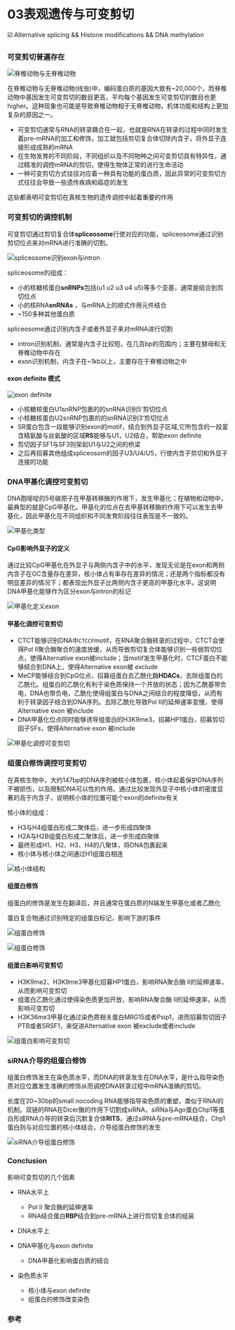 # 03表观遗传与可变剪切

:ballot_box_with_check: Alternative splicing && Histone modifications && DNA methylation   

### 可变剪切普遍存在

![脊椎动物与无脊椎动物](https://user-images.githubusercontent.com/39325949/68446729-92960f80-0218-11ea-8968-dfbd6e5749b2.png)

  在脊椎动物与无脊椎动物(线虫)中，编码蛋白质的基因大致有~20,000个，而脊椎动物中基因发生可变剪切的数目更高，平均每个基因发生可变剪切的数目也更higher。这种现象也可能是导致脊椎动物相于无脊椎动物，机体功能和结构上更加复杂的原因之一。

+ 可变剪切通常与RNA的转录耦合在一起，也就是RNA在转录的过程中同时发生着pre-mRNA的加工和修饰，加工就包括剪切复合体切除内含子，将外显子连接形成成熟的mRNA
+ 在生物发育的不同阶段，不同组织以及不同物种之间可变剪切具有特异性，通过精准的调控mRNA的剪切，使得生物体正常的进行生命活动
+ 一种可变剪切方式往往对应着一种具有功能的蛋白质，因此异常的可变剪切方式往往会导致一些遗传疾病和癌症的发生

这些都表明可变剪切在真核生物的遗传调控中起着重要的作用

### 可变剪切的调控机制

 可变剪切通过剪切复合体**spliceosome**行使对应的功能，spliceosome通过识别剪切位点来对mRNA进行准确的切割。

![spliceosome识别exon与intron](https://user-images.githubusercontent.com/39325949/67864513-abd7f580-fb60-11e9-9c91-e244485c3e70.png)

spliceosome的组成：

+ 小的核糖核蛋白**snRNPs**包括(u1 u2 u3 u4 u5)等多个亚基，通常是结合到剪切位点
+ 小的核RNA**snRNAs** ，与mRNA上的顺式作用元件结合
+ ~150多种其他蛋白质

spliceosome通过识别内含子或者外显子来对mRNA进行切割

+ intron识别机制，通常是内含子比较短，在几百bp的范围内；主要在酵母和无脊椎动物中存在
+ exon识别机制，内含子在~1kb以上，主要存在于脊椎动物之中

#### exon definite 模式



![exon definite](https://user-images.githubusercontent.com/39325949/68446743-9de93b00-0218-11ea-85c1-c2fa935d8134.jpg)

+ 小核糖核蛋白U1snRNP包裹的的snRNA识别5‘剪切位点
+ 小核糖核蛋白U2snRNP包裹的的snRNA识别3‘剪切位点
+ SR蛋白包含一段能够识别exon的motif，结合到外显子区域,它所包含的一段富含精氨酸与丝氨酸的区域**RS**能够与U1，U2结合，帮助exon definite
+ 剪切因子SF1与SF3则架起U1与U2之间的桥梁
+ 之后再招募其他组成spliceosom的因子U3/U4/U5，行使内含子剪切和外显子连接的功能



### DNA甲基化调控可变剪切

DNA胞嘧啶的5号碳原子在甲基转移酶的作用下，发生甲基化；在植物和动物中，最典型的就是CpG甲基化。甲基化的位点在去甲基转移酶的作用下可以发生去甲基化，因此甲基化在不同组织和不同发育阶段往往表现是不一致的。

![甲基化类型](https://user-images.githubusercontent.com/39325949/66695515-239ac900-ecf5-11e9-93fb-a91785c0409e.png)

#### CpG影响外显子的定义

通过比较CpG甲基化在外显子与两侧内含子中的水平，发现无论是在exon和两侧内含子在GC含量存在差异，核小体占有率存在差异的情况；还是两个指标都没有明显差异的情况下；都表现出外显子比两侧内含子更高的甲基化水平。这说明DNA甲基化能够作为区分exon与intron的标记

![甲基化定义exon](https://user-images.githubusercontent.com/39325949/68446752-a5a8df80-0218-11ea-9c47-b22e52c058c7.jpg)

#### 甲基化调控可变剪切

+ CTCT能够识别DNA中`CTCCF`motif，在RNA聚合酶转录的过程中，CTCT会使得Pol II聚合酶聚合的速度放缓，从而导致剪切复合体能够识别一些弱剪切位点，使得Alternative exon被include；当motif发生甲基化时，CTCF蛋白不能够结合到DNA上，使得Alternative exon被 exclude
+ MeCP能够结合到CpG位点，招募组蛋白去乙酰化酶**HDACs**，去除组蛋白的乙酰化。组蛋白的乙酰化有利于染色质保持一个开放的状态；因为乙酰基带负电，DNA也带负电，乙酰化使得组蛋白与DNA之间结合的程度降低，从而有利于转录因子结合到DNA序列。去除乙酰化导致Pol II的延伸速率变慢，使得Alternative exon 被include
+ DNA甲基化位点同时能够诱导组蛋白的H3K9me3，招募HP1蛋白，招募剪切因子SFs，使得Alternative exon 被include

![甲基化调控可变剪切](https://user-images.githubusercontent.com/39325949/68446803-c7a26200-0218-11ea-8dc7-e2da02a5319f.jpg)

### 组蛋白修饰调控可变剪切

在真核生物中，大约147bp的DNA序列被核小体包裹，核小体起着保护DNA序列不被损伤，以及限制DNA可以性的作用。通过比较发现外显子中核小体的密度显著的高于内含子，说明核小体的位置可能个exon的definite有关

核小体的组成：

+ H3与H4组蛋白形成二聚体后，进一步形成四聚体
+ H2A与H2B组蛋白形成二聚体后，进一步形成四聚体
+ 最终形成H1、H2、H3、H4的八聚体，将DNA包裹起来
+ 核小体与核小体之间通过H1组蛋白相连

![核小体结构](https://43423.oss-cn-beijing.aliyuncs.com/img/20191021111424.png)



#### 组蛋白修饰

组蛋白的修饰是发生在翻译后，并且通常在蛋白质的N端发生甲基化或者乙酰化

蛋白复合物通过识别特定的组蛋白标记，影响下游的事件

![组蛋白修饰](https://user-images.githubusercontent.com/39325949/68446785-beb19080-0218-11ea-99d7-a3be4d1b5a67.jpg)

![组蛋白修饰](https://user-images.githubusercontent.com/39325949/68446779-bbb6a000-0218-11ea-9fed-e5a9a34caa91.jpg)

#### 组蛋白影响可变剪切

+ H3K9me2、H3K9me3甲基化招募HP1蛋白，影响RNA聚合酶 II的延伸速率，从而影响可变剪切
+ 组蛋白乙酰化通过使得染色质更加开放，影响RNA聚合酶 II的延伸速率，从而影响可变剪切
+ H3K36me3甲基化通过染色质相关蛋白MRG15或者Psip1，进而招募剪切因子PTB或者SRSF1，来促进Alternative exon 被exclude或者include

![组蛋白影响可变剪切](https://user-images.githubusercontent.com/39325949/67469508-dfa5ad80-f67e-11e9-8099-944930bc48e4.png)

### siRNA介导的组蛋白修饰

组蛋白修饰发生在染色质水平，而DNA的转录发生在DNA水平，是什么指导染色质对应位置发生准确的修饰从而调控DNA转录过程中mRNA准确的剪切。

长度在20~30bp的small nocoding RNA能够指导染色质的重塑，类似于RNAi的机制。双链的RNA在Dicer酶的作用下切割成siRNA，siRNa与Ago蛋白Chp1等蛋白形成RNA介导的转录后沉默复合体**RITS**，通过siRNA与pre-mRNA结合，Chp1蛋白则与对应位置的核小体结合，介导组蛋白修饰的发生

![siRNA介导组蛋白修饰](https://user-images.githubusercontent.com/39325949/68446771-b5c0bf00-0218-11ea-808d-c5209af0295d.png)

### Conclusion

影响可变剪切的几个因素

+ RNA水平上

  + PoI II 聚合酶的延伸速率
  + RNA结合蛋白**RBP**结合到pre-mRNA上进行剪切复合体的组装
  
+ DNA水平上
  
+ DNA甲基化与exon definite
  + DNA甲基化影响蛋白质的结合

+ 染色质水平
  + 核小体与exon definite
  + 组蛋白的修饰改变染色

  

### 参考



  

  








